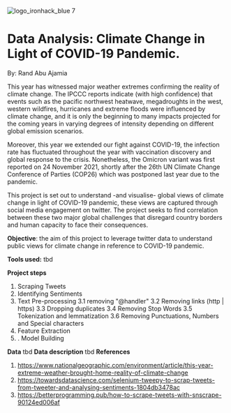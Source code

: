 ![logo_ironhack_blue 7](https://user-images.githubusercontent.com/23629340/40541063-a07a0a8a-601a-11e8-91b5-2f13e4e6b441.png)


# Data Analysis: Climate Change in Light of COVID-19 Pandemic. 
By: Rand Abu Ajamia 


This year has witnessed major weather extremes confirming the reality of climate change. The IPCCC reports indicate (with high confidence) that events such as the pacific northwest heatwave, megadroughts in the west, western wildfires, hurricanes and extreme floods were influenced by climate change, and it is only the beginning to many impacts projected for the coming years in varying degrees of intensity depending on different global emission scenarios. 

Moreover, this year we extended our fight against COVID-19, the infection rate has fluctuated throughout the year with vaccination discovery and global response to the crisis. Nonetheless, the Omicron variant was first reported on 24 November 2021, shortly after the 26th UN Climate Change Conference of Parties (COP26) which was postponed last year due to the pandemic. 

This project is set out to understand -and visualise- global views of climate change in light of COVID-19 pandemic, these views are captured through social media engagement on twitter. The project seeks to find correlation between these two major global challenges that disregard country borders and human capacity to face their consequences.

**Objective**: the aim of this project to leverage twitter data to understand public views for climate change in reference to COVID-19 pandemic.

**Tools used:**
tbd

**Project steps** 
1. Scraping Tweets
2. Identifying Sentiments
3. Text Pre-processing
3.1 removing "@handler"
3.2 Removing links (http | https)
3.3 Dropping duplicates
3.4 Removing Stop Words
3.5 Tokenization and lemmatization
3.6 Removing Punctuations, Numbers and Special characters
4. Feature Extraction
5. . Model Building

**Data** 
tbd
**Data description**
tbd
**References**
1. https://www.nationalgeographic.com/environment/article/this-year-extreme-weather-brought-home-reality-of-climate-change
2. https://towardsdatascience.com/selenium-tweepy-to-scrap-tweets-from-tweeter-and-analysing-sentiments-1804db3478ac
3. https://betterprogramming.pub/how-to-scrape-tweets-with-snscrape-90124ed006af
